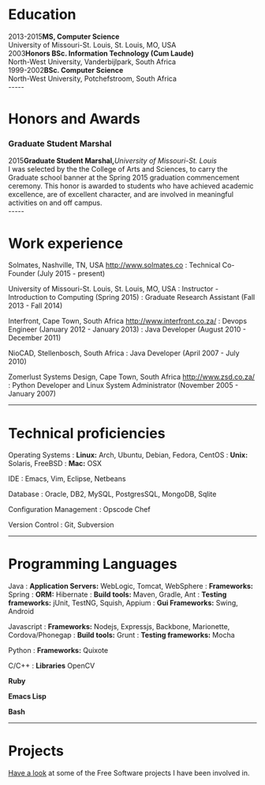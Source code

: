 # Education #
<div><span class="left-column">2013-2015</span><span class="right-column"><b>MS, Computer Science</b></span></div>
<div class="right-single-column">University of Missouri-St. Louis, St. Louis, MO, USA</div>

<div><span class="left-column">2003</span><span class="right-column"><b>Honors BSc. Information Technology (Cum Laude)</b></span></div>
<div class="right-single-column">North-West University, Vanderbijlpark, South Africa</div>

<div><span class="left-column">1999-2002</span><span class="right-column"><b>BSc. Computer Science</b></span></div>
<div class="right-single-column">North-West University, Potchefstroom, South Africa</div>
-----

# Honors and Awards #

### Graduate Student Marshal ###

<div><span class="left-column">2015</span><span class="right-column"><b>Graduate Student Marshal,</b><i>University of Missouri-St. Louis</i></span></div>
<div class="right-single-column">I was selected by the the College of Arts and  Sciences, to carry the Graduate school banner at the Spring 2015 graduation commencement ceremony.  This honor is awarded to students who have achieved academic excellence, are of excellent character, and are involved in meaningful activities on and off campus.</div>
-----

# Work experience #
Solmates, Nashville, TN, USA <http://www.solmates.co>
: Technical Co-Founder (July 2015 - present)

University of Missouri-St. Louis, St. Louis, MO, USA
: Instructor - Introduction to Computing (Spring 2015)
: Graduate Research Assistant (Fall 2013 - Fall 2014)

Interfront, Cape Town, South Africa <http://www.interfront.co.za/>
: Devops Engineer (January 2012 - January 2013)
: Java Developer (August 2010 - December 2011)

NioCAD, Stellenbosch, South Africa
: Java Developer (April 2007 - July 2010)

Zomerlust Systems Design, Cape Town, South Africa <http://www.zsd.co.za/>
: Python Developer and Linux System Administrator (November 2005 - January 2007)

-----

# Technical proficiencies #
Operating Systems
: **Linux:** Arch, Ubuntu, Debian, Fedora, CentOS
: **Unix:** Solaris, FreeBSD
: **Mac:** OSX

IDE
: Emacs, Vim, Eclipse, Netbeans

Database
: Oracle, DB2, MySQL, PostgresSQL, MongoDB, Sqlite

Configuration Management
: Opscode Chef

Version Control
: Git, Subversion

-----

# Programming Languages #
Java
: **Application Servers:** WebLogic, Tomcat, WebSphere
: **Frameworks:** Spring
: **ORM:** Hibernate
: **Build tools:** Maven, Gradle, Ant
: **Testing frameworks:** jUnit, TestNG, Squish, Appium
: **Gui Frameworks:** Swing, Android

Javascript
: **Frameworks:** Nodejs, Expressjs, Backbone, Marionette, Cordova/Phonegap
: **Build tools:** Grunt
: **Testing frameworks:** Mocha

Python
: **Frameworks:** Quixote

C/C++
: **Libraries** OpenCV

**Ruby**

**Emacs Lisp**

**Bash**

-----

# Projects #
[Have a look](/projects) at some of the Free Software projects I have been involved in.
